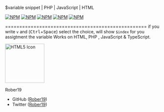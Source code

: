 
$variable snippet | PHP | JavaScript | HTML

[![NPM](https://img.shields.io/badge/js-on-yellow.svg?style=flat-square)](https://github.com/Rober19/var-snippet)
[![NPM](https://img.shields.io/redmine/plugin/stars/redmine_xlsx_format_issue_exporter.svg?style=flat-square)](https://github.com/Rober19/var-snippet)
[![NPM](https://img.shields.io/uptimerobot/status/m778918918-3e92c097147760ee39d02d36.svg?style=flat-square)](https://marketplace.visualstudio.com/items?itemName=rober19.php-var-snippet)
[![NPM](https://img.shields.io/badge/licence-MIT-brightgreen.svg?style=flat-square)](https://github.com/Rober19/var-snippet)
[![NPM](https://img.shields.io/badge/Downloads-+2.3K-brightgreen.svg?style=flat-square)](https://marketplace.visualstudio.com/items?itemName=rober19.php-var-snippet)


==================================================
 if you write `v` and (<kbd>Ctrl</kbd>+<kbd>Space</kbd>) select the choice, will show `$index` for you assigtment the variable
 Works on HTML, PHP , JavaScript & TypeScript.

<img src="https://image.ibb.co/ixhYSk/ezgif_com_video_to_gif.gif" alt="HTML5 Icon" style="width:128px;height:128px;">

Rober19 
-   GitHub ([Rober19](https://github.com/rober19))  
-   Twitter ([Rober19](https://twitter.com/relaxboi19)) 
